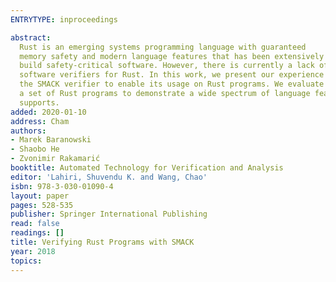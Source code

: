 ```yaml
---
ENTRYTYPE: inproceedings

abstract:
  Rust is an emerging systems programming language with guaranteed
  memory safety and modern language features that has been extensively adopted to
  build safety-critical software. However, there is currently a lack of automated
  software verifiers for Rust. In this work, we present our experience extending
  the SMACK verifier to enable its usage on Rust programs. We evaluate SMACK on
  a set of Rust programs to demonstrate a wide spectrum of language features it
  supports.
added: 2020-01-10
address: Cham
authors:
- Marek Baranowski
- Shaobo He
- Zvonimir Rakamarić
booktitle: Automated Technology for Verification and Analysis
editor: 'Lahiri, Shuvendu K. and Wang, Chao'
isbn: 978-3-030-01090-4
layout: paper
pages: 528-535
publisher: Springer International Publishing
read: false
readings: []
title: Verifying Rust Programs with SMACK
year: 2018
topics:
---
```

